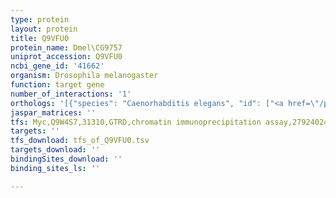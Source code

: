 ```yaml
---
type: protein
layout: protein
title: Q9VFU0
protein_name: Dmel\CG9757
uniprot_accession: Q9VFU0
ncbi_gene_id: '41662'
organism: Drosophila melanogaster
function: target gene
number_of_interactions: '1'
orthologs: '[{"species": "Caenorhabditis elegans", "id": ["<a href=\"/protein/p50438\">P50438</a>"]}]'
jaspar_matrices: ''
tfs: Myc,Q9W4S7,31310,GTRD,chromatin immunoprecipitation assay,27924024%5Buid%5D,No
targets: ''
tfs_download: tfs_of_Q9VFU0.tsv
targets_download: ''
bindingSites_download: ''
binding_sites_ls: ''

---
```

